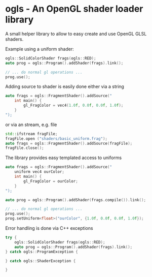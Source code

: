 # ogls - An OpenGL shader loader library

A small helper library to allow to easy create and use OpenGL GLSL shaders. 

Example using a uniform shader:

```c++
ogls::SolidColorShader frags(ogls::RED);
auto prog = ogls::Program().addShader(frags).link();

// ... do normal gl operations ...
prog.use();

```

Adding source to shader is easily done either via a string

```c++
auto frags = ogls::FragmentShader().addSource("
	int main() { 
		gl_FragColor = vec4(1.0f, 0.0f, 0.0f, 1.0f);
	}
");
```

or via an stream, e.g. file

```c++
std::ifstream fragFile;
fragFile.open ("shaders/basic_uniform.frag");
auto frags = ogls::FragmentShader().addSource(fragFile);
fragFile.close();
```

The library provides easy templated access to uniforms

```c++
auto frags = ogls::FragmentShader().addSource("
	uniform vec4 ourColor;
	int main() { 
		gl_FragColor = ourColor;
	}
");

auto prog = ogls::Program().addShader(frags.compile()).link();

// ... do normal gl operations ...
prog.use();
prog.setUniform<float>("ourColor", {1.0f, 0.0f, 0.0f, 1.0f});

```

Error handling is done via C++ exceptions

```c++
try {
	ogls::SolidColorShader frags(ogls::RED);
	auto prog = ogls::Program().addShader(frags).link();
} catch ogls::ProgramException {

} catch ogls::ShaderException {

}
```